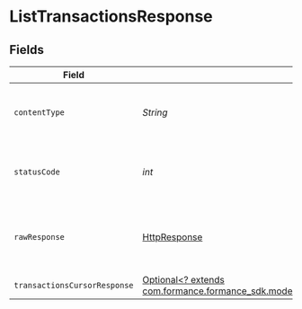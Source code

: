 # ListTransactionsResponse


## Fields

| Field                                                                                                                                       | Type                                                                                                                                        | Required                                                                                                                                    | Description                                                                                                                                 |
| ------------------------------------------------------------------------------------------------------------------------------------------- | ------------------------------------------------------------------------------------------------------------------------------------------- | ------------------------------------------------------------------------------------------------------------------------------------------- | ------------------------------------------------------------------------------------------------------------------------------------------- |
| `contentType`                                                                                                                               | *String*                                                                                                                                    | :heavy_check_mark:                                                                                                                          | HTTP response content type for this operation                                                                                               |
| `statusCode`                                                                                                                                | *int*                                                                                                                                       | :heavy_check_mark:                                                                                                                          | HTTP response status code for this operation                                                                                                |
| `rawResponse`                                                                                                                               | [HttpResponse<InputStream>](https://docs.oracle.com/en/java/javase/11/docs/api/java.net.http/java/net/http/HttpResponse.html)               | :heavy_check_mark:                                                                                                                          | Raw HTTP response; suitable for custom response parsing                                                                                     |
| `transactionsCursorResponse`                                                                                                                | [Optional<? extends com.formance.formance_sdk.models.shared.TransactionsCursorResponse>](../../models/shared/TransactionsCursorResponse.md) | :heavy_minus_sign:                                                                                                                          | OK                                                                                                                                          |
